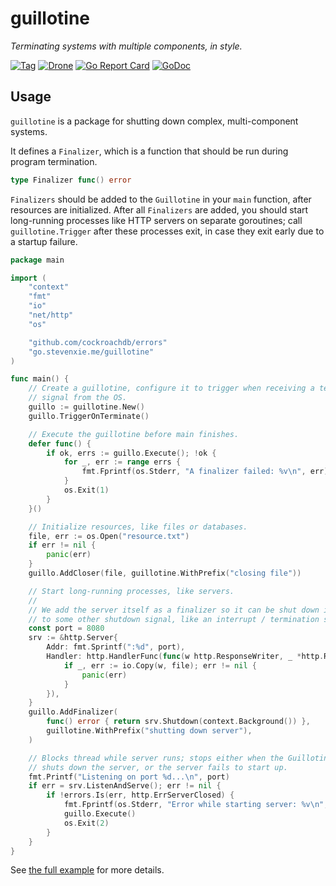 # guillotine

_Terminating systems with multiple components, in style._

[![Tag][tag-img]][tag]
[![Drone][drone-img]][drone]
[![Go Report Card][grp-img]][grp]
[![GoDoc][godoc-img]][godoc]

## Usage

`guillotine` is a package for shutting down complex, multi-component systems.

It defines a `Finalizer`, which is a function that should be run during program
termination.

```go
type Finalizer func() error
```

`Finalizers` should be added to the `Guillotine` in your `main` function, after
resources are initialized. After all `Finalizers` are added, you should start
long-running processes like HTTP servers on separate goroutines; call
`guillotine.Trigger` after these processes exit, in case they exit early due
to a startup failure.

```go
package main

import (
	"context"
	"fmt"
	"io"
	"net/http"
	"os"

	"github.com/cockroachdb/errors"
	"go.stevenxie.me/guillotine"
)

func main() {
	// Create a guillotine, configure it to trigger when receiving a termination
	// signal from the OS.
	guillo := guillotine.New()
	guillo.TriggerOnTerminate()

	// Execute the guillotine before main finishes.
	defer func() {
		if ok, errs := guillo.Execute(); !ok {
			for _, err := range errs {
				fmt.Fprintf(os.Stderr, "A finalizer failed: %v\n", err)
			}
			os.Exit(1)
		}
	}()

	// Initialize resources, like files or databases.
	file, err := os.Open("resource.txt")
	if err != nil {
		panic(err)
	}
	guillo.AddCloser(file, guillotine.WithPrefix("closing file"))

	// Start long-running processes, like servers.
	//
	// We add the server itself as a finalizer so it can be shut down in response
	// to some other shutdown signal, like an interrupt / termination signal.
	const port = 8080
	srv := &http.Server{
		Addr: fmt.Sprintf(":%d", port),
		Handler: http.HandlerFunc(func(w http.ResponseWriter, _ *http.Request) {
			if _, err := io.Copy(w, file); err != nil {
				panic(err)
			}
		}),
	}
	guillo.AddFinalizer(
		func() error { return srv.Shutdown(context.Background()) },
		guillotine.WithPrefix("shutting down server"),
	)

	// Blocks thread while server runs; stops either when the Guillotine
	// shuts down the server, or the server fails to start up.
	fmt.Printf("Listening on port %d...\n", port)
	if err = srv.ListenAndServe(); err != nil {
		if !errors.Is(err, http.ErrServerClosed) {
			fmt.Fprintf(os.Stderr, "Error while starting server: %v\n", err)
			guillo.Execute()
			os.Exit(2)
		}
	}
}
```

See [the full example](./example/main.go) for more details.

[tag]: https://github.com/stevenxie/gopkg/releases
[tag-img]: https://img.shields.io/github/tag/stevenxie/gopkg.svg
[drone]: https://ci.stevenxie.me/stevenxie/gopkg
[drone-img]: https://ci.stevenxie.me/api/badges/stevenxie/gopkg/status.svg
[grp]: https://goreportcard.com/report/go.stevenxie.me/gopkg
[grp-img]: https://goreportcard.com/badge/go.stevenxie.me/gopkg
[godoc]: https://godoc.org/go.stevenxie.me/gopkg
[godoc-img]: https://godoc.org/go.stevenxie.me/gopkg?status.svg

